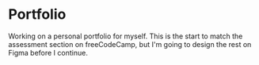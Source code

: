 # Portfolio
Working on a personal portfolio for myself. This is the start to match the assessment section on freeCodeCamp, but I'm going to design the rest on Figma before I continue.
